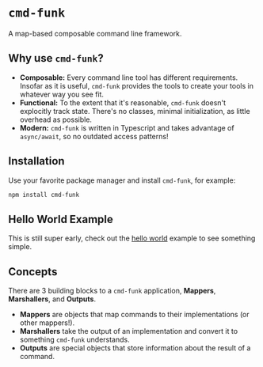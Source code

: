# `cmd-funk`

A map-based composable command line framework.

## Why use `cmd-funk`?

- **Composable:** Every command line tool has different requirements. Insofar as it is useful, `cmd-funk` provides the tools to create your tools in whatever way you see fit.
- **Functional:** To the extent that it's reasonable, `cmd-funk` doesn't explocitly track state. There's no classes, minimal initialization, as little overhead as possible.
- **Modern:** `cmd-funk` is written in Typescript and takes advantage of `async/await`, so no outdated access patterns!

## Installation

Use your favorite package manager and install `cmd-funk`, for example:

```bash
npm install cmd-funk
```

## Hello World Example

This is still super early, check out the [hello world](https://github.com/Fuiste/cmd-funk-hello) example to see something simple.

## Concepts

There are 3 building blocks to a `cmd-funk` application, **Mappers**, **Marshallers**, and **Outputs**.

- **Mappers** are objects that map commands to their implementations (or other mappers!).
- **Marshallers** take the output of an implementation and convert it to something `cmd-funk` understands.
- **Outputs** are special objects that store information about the result of a command.
